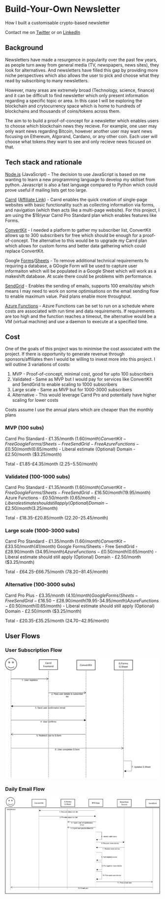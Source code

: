 # Build-Your-Own Newsletter 
How I built a customisable crypto-based newsletter

Contact me on [Twitter](https://twitter.com/FarzanAkhtar1) or on [LinkedIn](https://www.linkedin.com/in/farzan-a-088644127/)

## Background
Newsletters have made a resurgence in popularity over the past few years, as people turn away from general media (TV, newspapers, news sites), they look for alternatives. And newsletters have filled this gap by providing more niche perspectives which also allows the user to pick and choose what they read by subscribing to many newsletters.

However, many areas are extremely broad (Technology, science, finance) and it can be difficult to find newsletter which only present information regarding a specific topic or area. In this case I will be exploring the blockchain and crytocurrency space which is home to hundreds of blockchains and thousands of coins/tokens across them.

The aim to to build a proof-of-concept for a newsletter which enables users to choose which blockchain news they recieve. For example, one user may only want news regarding Bitcoin, however another user may want news focusing on Ethereum, Algorand, Cardano, or any other coin. Each user will choose what tokens they want to see and only recieve news focused on that. 

## Tech stack and rationale

[Node.js](https://nodejs.org/en) (JavaScript) - The decision to use JavaScript is based on me wanting to learn a new programming language to develop my skillset from python. Javascript is also a fast language compared to Python which could prove useful if mailing lists get too large.

[Carrd](https://carrd.co/) ([Affiliate Link](https://try.carrd.co/w545yzx2)) - Carrd enables the quick creation of single-page websites with basic functionality such as collecting information via forms, and navigation (which then acts like a multi-page website). For this project, I am using the $19/year Carrd Pro Standard plan which enables features like Forms.

[ConvertKit](https://convertkit.com/) - I needed a platform to gather my subscriber list, ConvertKit allows up to 300 subscribers for free which should be enough for a proof-of-concept. The alternative to this would be to upgrade my Carrd plan which allows for custom forms and better data gathering which could replace ConvertKit.

Google [Forms](https://forms.google.com/)/[Sheets](https://sheets.google.com/) - To remove additional technical requirements fo requiring a database, a GOogle Form will be used to capture user informaiton which will be populated in a Google Sheet which will work as a makeshift database. At scale there could be problems with performance.

[SendGrid](https://sendgrid.com/) - Enables the sending of emails, supports 100 emails/day which means I may need to work on some optimisations on the email sending flow to enable maximum value. Paid plans enable more throughput.

[Azure Functions](https://azure.microsoft.com/en-gb/products/functions) - Azure Functions can be set to run on a schedule where costs are associated with run time and data requirements. If requirements are too high and the function reaches a timeout, the alternative would be a VM (virtual machine) and use a daemon to execute at a specified time.

## Cost
One of the goals of this project was to minimise the cost associated with the project. If there is opportunity to generate revenue through sponsors/affiliates then I would be willing to invest more into this project. I will outline 3 variations of costs:
1. MVP - Proof-of-concept, minimal cost, good for upto 100 subscribers
2. Validated - Same as MVP but I would pay for services like ConvertKit and SendGrid to enable scaling to 1000 subscribers
3. Large scale - Same as MVP but for 1000-3000 subscribers
4. Alternative - This would leverage Carrd Pro and potentially have higher scaling for lower costs

Costs assume I use the annual plans which are cheaper than the monthly plans

### MVP (100 subs)
Carrd Pro Standard - £1.35/month ($1.60/month)
ConvertKit - Free
Google Forms/Sheets - Free
SendGrid - Free
Azure Functions - £0.50/month ($0.65/month) - Liberal estimate
(Optional) Domain - £2.50/month ($3.25/month)

Total - £1.85-£4.35/month ($2.25-$5.50/month)

### Validated (100-1000 subs)
Carrd Pro Standard - £1.35/month ($1.60/month)
ConvertKit - Free
Google Forms/Sheets - Free
SendGrid - £16.50/month ($19.95/month)
Azure Functions - £0.50/month ($0.65/month) - Liberal estimate should still apply
(Optional) Domain - £2.50/month ($3.25/month)

Total - £18.35-£20.85/month ($22.20-$25.45/month)

### Large scale (1000-3000 subs)
Carrd Pro Standard - £1.35/month ($1.60/month)
ConvertKit - £33.50/month ($41/month)
Google Forms/Sheets - Free
SendGrid - £28.90/month ($34.95/month)
Azure Functions - £0.50/month ($0.65/month) - Liberal estimate should still apply
(Optional) Domain - £2.50/month ($3.25/month)

Total - £64.25-£66.75/month ($78.20-$81.45/month)

### Alternative (100-3000 subs)
Carrd Pro Plus - £3.35/month ($4.10/month)
Google Forms/Sheets - Free
SendGrid - £16.50-£28.90/month ($19.95-$34.95/month)
Azure Functions - £0.50/month ($0.65/month) - Liberal estimate should still apply
(Optional) Domain - £2.50/month ($3.25/month)

Total - £20.35-£35.25/month ($24.70-$42.95/month)


## User Flows

### User Subscription Flow
![alt text](https://github.com/FarzanAkhtar1/build-your-own-newsletter/blob/main/UML%20Diagrams/Subscribe%20flow.jpg)

### Daily Email Flow
![alt text](https://github.com/FarzanAkhtar1/build-your-own-newsletter/blob/main/UML%20Diagrams/Email%20flow.jpg)

